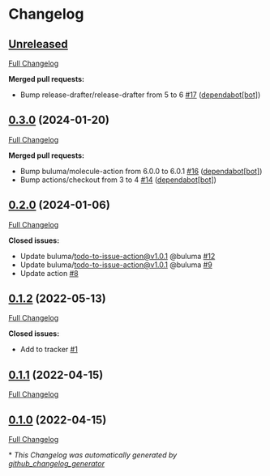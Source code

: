 # Changelog

## [Unreleased](https://github.com/buluma/ansible-role-mediawiki/tree/HEAD)

[Full Changelog](https://github.com/buluma/ansible-role-mediawiki/compare/0.3.0...HEAD)

**Merged pull requests:**

- Bump release-drafter/release-drafter from 5 to 6 [\#17](https://github.com/buluma/ansible-role-mediawiki/pull/17) ([dependabot[bot]](https://github.com/apps/dependabot))

## [0.3.0](https://github.com/buluma/ansible-role-mediawiki/tree/0.3.0) (2024-01-20)

[Full Changelog](https://github.com/buluma/ansible-role-mediawiki/compare/0.2.0...0.3.0)

**Merged pull requests:**

- Bump buluma/molecule-action from 6.0.0 to 6.0.1 [\#16](https://github.com/buluma/ansible-role-mediawiki/pull/16) ([dependabot[bot]](https://github.com/apps/dependabot))
- Bump actions/checkout from 3 to 4 [\#14](https://github.com/buluma/ansible-role-mediawiki/pull/14) ([dependabot[bot]](https://github.com/apps/dependabot))

## [0.2.0](https://github.com/buluma/ansible-role-mediawiki/tree/0.2.0) (2024-01-06)

[Full Changelog](https://github.com/buluma/ansible-role-mediawiki/compare/0.1.2...0.2.0)

**Closed issues:**

- Update buluma/todo-to-issue-action@v1.0.1 @buluma [\#12](https://github.com/buluma/ansible-role-mediawiki/issues/12)
- Update buluma/todo-to-issue-action@v1.0.1 @buluma [\#9](https://github.com/buluma/ansible-role-mediawiki/issues/9)
- Update action [\#8](https://github.com/buluma/ansible-role-mediawiki/issues/8)

## [0.1.2](https://github.com/buluma/ansible-role-mediawiki/tree/0.1.2) (2022-05-13)

[Full Changelog](https://github.com/buluma/ansible-role-mediawiki/compare/0.1.1...0.1.2)

**Closed issues:**

- Add to tracker [\#1](https://github.com/buluma/ansible-role-mediawiki/issues/1)

## [0.1.1](https://github.com/buluma/ansible-role-mediawiki/tree/0.1.1) (2022-04-15)

[Full Changelog](https://github.com/buluma/ansible-role-mediawiki/compare/0.1.0...0.1.1)

## [0.1.0](https://github.com/buluma/ansible-role-mediawiki/tree/0.1.0) (2022-04-15)

[Full Changelog](https://github.com/buluma/ansible-role-mediawiki/compare/aeb43e241907d27a02325ced7c62aef12c296647...0.1.0)



\* *This Changelog was automatically generated by [github_changelog_generator](https://github.com/github-changelog-generator/github-changelog-generator)*
